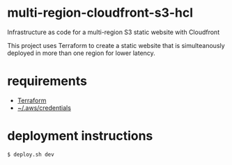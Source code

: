 # multi-region-cloudfront-s3-hcl
Infrastructure as code for a multi-region S3 static website with Cloudfront

This project uses Terraform to create a static website that is simulteanously deployed in more than one region for lower latency.

# requirements

* [Terraform](https://learn.hashicorp.com/tutorials/terraform/install-cli)
* [~/.aws/credentials](https://docs.aws.amazon.com/cli/latest/userguide/cli-configure-files.html)

# deployment instructions

```
$ deploy.sh dev
```